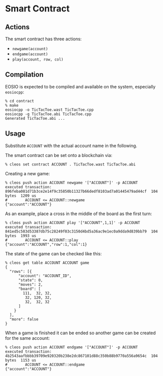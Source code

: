 # Smart Contract

## Actions
The smart contract has three actions:
  * `newgame(account)`
  * `endgame(account)`
  * `play(account, row, col)`

## Compilation
EOSIO is expected to be compiled and available on the system, especially `eosiocpp`:
```
% cd contract
% make
eosiocpp -o TicTacToe.wast TicTacToe.cpp
eosiocpp -g TicTacToe.abi TicTacToe.cpp
Generated TicTacToe.abi ...
```

## Usage
Substitute `ACCOUNT` with the actual account name in the following.

The smart contract can be set onto a blockchain via:
```
% cleos set contract ACCOUNT . TicTacToe.wast TicTacToe.abi
```

Creating a new game:
```
% cleos push action ACCOUNT newgame '["ACCOUNT"]' -p ACCOUNT
executed transaction: 896feba081d71b3ce2e14f9c35850b11327b66dedf8103ad7a01445479ad44cf  104 bytes  1209 us
#        ACCOUNT <= ACCOUNT::newgame              {"account":"ACCOUNT"}
```

As an example, place a cross in the middle of the board as the first turn:
```
% cleos push action ACCOUNT play '["ACCOUNT",1,1]' -p ACCOUNT
executed transaction: 841ed5c583d53387db75c28249f03c3150d4bd5a36ac9e1ec0a9dda9d839bb79  104 bytes  1993 us
#        ACCOUNT <= ACCOUNT::play                 {"account":"ACCOUNT","row":1,"col":1}
```

The state of the game can be checked like this:
```
% cleos get table ACCOUNT ACCOUNT game
{
  "rows": [{
      "account": "ACCOUNT_ID",
      "state": 0,
      "moves": 2,
      "board": [
        111,  32, 32,
         32, 120, 32,
         32,  32, 32
      ]
    }
  ],
  "more": false
}
```

When a game is finished it can be ended so another game can be created for the same account:
```
% cleos push action ACCOUNT endgame '["ACCOUNT"]' -p ACCOUNT
executed transaction: 4b2543aafbbbb39709e920320b238e2dc867101d88c350b88b9770a556a9654c  104 bytes  1153 us
#        ACCOUNT <= ACCOUNT::endgame              {"account":"ACCOUNT"}
```
